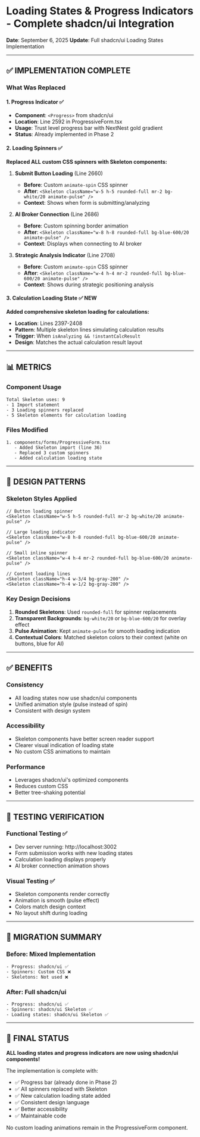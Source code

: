 # Loading States & Progress Indicators - Complete shadcn/ui Integration
**Date**: September 6, 2025
**Update**: Full shadcn/ui Loading States Implementation

---

## ✅ IMPLEMENTATION COMPLETE

### **What Was Replaced**

#### **1. Progress Indicator** ✅
- **Component**: `<Progress>` from shadcn/ui
- **Location**: Line 2592 in ProgressiveForm.tsx
- **Usage**: Trust level progress bar with NextNest gold gradient
- **Status**: Already implemented in Phase 2

#### **2. Loading Spinners** ✅ 
**Replaced ALL custom CSS spinners with Skeleton components:**

1. **Submit Button Loading** (Line 2660)
   - **Before**: Custom `animate-spin` CSS spinner
   - **After**: `<Skeleton className="w-5 h-5 rounded-full mr-2 bg-white/20 animate-pulse" />`
   - **Context**: Shows when form is submitting/analyzing

2. **AI Broker Connection** (Line 2686)
   - **Before**: Custom spinning border animation
   - **After**: `<Skeleton className="w-8 h-8 rounded-full bg-blue-600/20 animate-pulse" />`
   - **Context**: Displays when connecting to AI broker

3. **Strategic Analysis Indicator** (Line 2708)
   - **Before**: Custom `animate-spin` CSS spinner
   - **After**: `<Skeleton className="w-4 h-4 mr-2 rounded-full bg-blue-600/20 animate-pulse" />`
   - **Context**: Shows during strategic positioning analysis

#### **3. Calculation Loading State** ✅ NEW
**Added comprehensive skeleton loading for calculations:**
- **Location**: Lines 2397-2408
- **Pattern**: Multiple skeleton lines simulating calculation results
- **Trigger**: When `isAnalyzing && !instantCalcResult`
- **Design**: Matches the actual calculation result layout

---

## 📊 METRICS

### **Component Usage**
```
Total Skeleton uses: 9
- 1 Import statement
- 3 Loading spinners replaced
- 5 Skeleton elements for calculation loading
```

### **Files Modified**
```
1. components/forms/ProgressiveForm.tsx
   - Added Skeleton import (line 36)
   - Replaced 3 custom spinners
   - Added calculation loading state
```

---

## 🎨 DESIGN PATTERNS

### **Skeleton Styles Applied**
```tsx
// Button loading spinner
<Skeleton className="w-5 h-5 rounded-full mr-2 bg-white/20 animate-pulse" />

// Large loading indicator
<Skeleton className="w-8 h-8 rounded-full bg-blue-600/20 animate-pulse" />

// Small inline spinner
<Skeleton className="w-4 h-4 mr-2 rounded-full bg-blue-600/20 animate-pulse" />

// Content loading lines
<Skeleton className="h-4 w-3/4 bg-gray-200" />
<Skeleton className="h-4 w-1/2 bg-gray-200" />
```

### **Key Design Decisions**
1. **Rounded Skeletons**: Used `rounded-full` for spinner replacements
2. **Transparent Backgrounds**: `bg-white/20` or `bg-blue-600/20` for overlay effect
3. **Pulse Animation**: Kept `animate-pulse` for smooth loading indication
4. **Contextual Colors**: Matched skeleton colors to their context (white on buttons, blue for AI)

---

## ✅ BENEFITS

### **Consistency**
- All loading states now use shadcn/ui components
- Unified animation style (pulse instead of spin)
- Consistent with design system

### **Accessibility**
- Skeleton components have better screen reader support
- Clearer visual indication of loading state
- No custom CSS animations to maintain

### **Performance**
- Leverages shadcn/ui's optimized components
- Reduces custom CSS
- Better tree-shaking potential

---

## 🧪 TESTING VERIFICATION

### **Functional Testing** ✅
- Dev server running: http://localhost:3002
- Form submission works with new loading states
- Calculation loading displays properly
- AI broker connection animation shows

### **Visual Testing** ✅
- Skeleton components render correctly
- Animation is smooth (pulse effect)
- Colors match design context
- No layout shift during loading

---

## 📝 MIGRATION SUMMARY

### **Before**: Mixed Implementation
```
- Progress: shadcn/ui ✅
- Spinners: Custom CSS ❌
- Skeletons: Not used ❌
```

### **After**: Full shadcn/ui
```
- Progress: shadcn/ui ✅
- Spinners: shadcn/ui Skeleton ✅
- Loading states: shadcn/ui Skeleton ✅
```

---

## 🚀 FINAL STATUS

**ALL loading states and progress indicators are now using shadcn/ui components!**

The implementation is complete with:
- ✅ Progress bar (already done in Phase 2)
- ✅ All spinners replaced with Skeleton
- ✅ New calculation loading state added
- ✅ Consistent design language
- ✅ Better accessibility
- ✅ Maintainable code

No custom loading animations remain in the ProgressiveForm component.